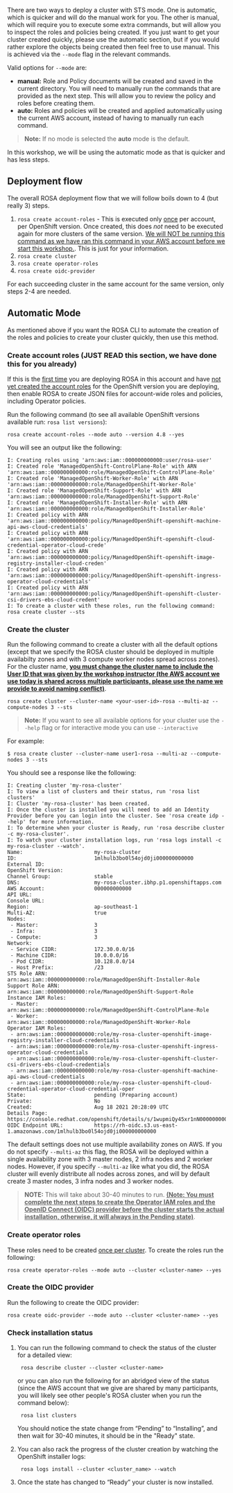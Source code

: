 There are two ways to deploy a cluster with STS mode. One is automatic, which is quicker and will do the manual work for you. The other is manual, which will require you to execute some extra commands, but will allow you to inspect the roles and policies being created. If you just want to get your cluster created quickly, please use the automatic section, but if you would rather explore the objects being created then feel free to use manual. This is achieved via the `--mode` flag in the relevant commands.

Valid options for `--mode` are:

- **manual:** Role and Policy documents will be created and saved in the current directory. You will need to manually run the commands that are provided  as the next step.  This will allow you to review the policy and roles before creating them.
- **auto:** Roles and policies will be created and applied automatically using the current AWS account, instead of having to manually run each command.

>**Note:** If no mode is selected the **auto** mode is the default.

In this workshop, we will be using the automatic mode as that is quicker and has less steps.

## Deployment flow
The overall ROSA deployment flow that we will follow boils down to 4 (but really 3) steps.

1. `rosa create account-roles` - This is executed only <u>once</u> per account, per OpenShift version. Once created, this does *not* need to be executed again for more clusters of the same version. <u>We will NOT be running this command as we have ran this command in your AWS account before we start this workshop.</u>. This is just for your information.
1. `rosa create cluster`
1. `rosa create operator-roles`
1. `rosa create oidc-provider`

For each succeeding cluster in the same account for the same version, only steps 2-4 are needed.

## Automatic Mode
As mentioned above if you want the ROSA CLI to automate the creation of the roles and policies to create your cluster quickly, then use this method.

### Create account roles (JUST READ this section, we have done this for you already)
If this is the <u>first time</u> you are deploying ROSA in this account and have <u>not yet created the account roles</u> for the OpenShift version you are deploying, then enable ROSA to create JSON files for account-wide roles and policies, including Operator policies. 

Run the following command (to see all available OpenShift versions available run: `rosa list versions`):

    rosa create account-roles --mode auto --version 4.8 --yes

You will see an output like the following:

    I: Creating roles using 'arn:aws:iam::000000000000:user/rosa-user'
    I: Created role 'ManagedOpenShift-ControlPlane-Role' with ARN 'arn:aws:iam::000000000000:role/ManagedOpenShift-ControlPlane-Role'
    I: Created role 'ManagedOpenShift-Worker-Role' with ARN 'arn:aws:iam::000000000000:role/ManagedOpenShift-Worker-Role'
    I: Created role 'ManagedOpenShift-Support-Role' with ARN 'arn:aws:iam::000000000000:role/ManagedOpenShift-Support-Role'
    I: Created role 'ManagedOpenShift-Installer-Role' with ARN 'arn:aws:iam::000000000000:role/ManagedOpenShift-Installer-Role'
    I: Created policy with ARN 'arn:aws:iam::000000000000:policy/ManagedOpenShift-openshift-machine-api-aws-cloud-credentials'
    I: Created policy with ARN 'arn:aws:iam::000000000000:policy/ManagedOpenShift-openshift-cloud-credential-operator-cloud-crede'
    I: Created policy with ARN 'arn:aws:iam::000000000000:policy/ManagedOpenShift-openshift-image-registry-installer-cloud-creden'
    I: Created policy with ARN 'arn:aws:iam::000000000000:policy/ManagedOpenShift-openshift-ingress-operator-cloud-credentials'
    I: Created policy with ARN 'arn:aws:iam::000000000000:policy/ManagedOpenShift-openshift-cluster-csi-drivers-ebs-cloud-credent'
    I: To create a cluster with these roles, run the following command:
    rosa create cluster --sts


### Create the cluster
Run the following command to create a cluster with all the default options (except that we specify the ROSA cluster should be deployed in multiple availabilty zones and with 3 compute worker nodes spread across zones). For the cluster name, <b><u>you must change the cluster name to include the User ID that was given by the workshop instructor (the AWS account we use today is shared across multiple participants, please use the name we provide to avoid naming conflict)</u></b>.

    rosa create cluster --cluster-name <your-user-id>-rosa --multi-az --compute-nodes 3 --sts

>**Note:** If you want to see all available options for your cluster use the `--help` flag or for interactive mode you can use `--interactive`

For example: 

    $ rosa create cluster --cluster-name user1-rosa --multi-az --compute-nodes 3 --sts

You should see a response like the following:

    I: Creating cluster 'my-rosa-cluster'
    I: To view a list of clusters and their status, run 'rosa list clusters'
    I: Cluster 'my-rosa-cluster' has been created.
    I: Once the cluster is installed you will need to add an Identity Provider before you can login into the cluster. See 'rosa create idp --help' for more information.
    I: To determine when your cluster is Ready, run 'rosa describe cluster -c my-rosa-cluster'.
    I: To watch your cluster installation logs, run 'rosa logs install -c my-rosa-cluster --watch'.
    Name:                       my-rosa-cluster
    ID:                         1mlhulb3bo0l54ojd0ji000000000000
    External ID:                
    OpenShift Version:          
    Channel Group:              stable
    DNS:                        my-rosa-cluster.ibhp.p1.openshiftapps.com
    AWS Account:                000000000000
    API URL:                    
    Console URL:                
    Region:                     ap-southeast-1
    Multi-AZ:                   true
    Nodes:
     - Master:                  3
     - Infra:                   3
     - Compute:                 3
    Network:
     - Service CIDR:            172.30.0.0/16
     - Machine CIDR:            10.0.0.0/16
     - Pod CIDR:                10.128.0.0/14
     - Host Prefix:             /23
    STS Role ARN:               arn:aws:iam::000000000000:role/ManagedOpenShift-Installer-Role
    Support Role ARN:           arn:aws:iam::000000000000:role/ManagedOpenShift-Support-Role
    Instance IAM Roles:
     - Master:                  arn:aws:iam::000000000000:role/ManagedOpenShift-ControlPlane-Role
     - Worker:                  arn:aws:iam::000000000000:role/ManagedOpenShift-Worker-Role
    Operator IAM Roles:
     - arn:aws:iam::000000000000:role/my-rosa-cluster-openshift-image-registry-installer-cloud-credentials
     - arn:aws:iam::000000000000:role/my-rosa-cluster-openshift-ingress-operator-cloud-credentials
     - arn:aws:iam::000000000000:role/my-rosa-cluster-openshift-cluster-csi-drivers-ebs-cloud-credentials
     - arn:aws:iam::000000000000:role/my-rosa-cluster-openshift-machine-api-aws-cloud-credentials
     - arn:aws:iam::000000000000:role/my-rosa-cluster-openshift-cloud-credential-operator-cloud-credential-oper
    State:                      pending (Preparing account)
    Private:                    No
    Created:                    Aug 18 2021 20:28:09 UTC
    Details Page:               https://console.redhat.com/openshift/details/s/1wupmiQy45xr1nN000000000000
    OIDC Endpoint URL:          https://rh-oidc.s3.us-east-1.amazonaws.com/1mlhulb3bo0l54ojd0ji000000000000

The default settings does not use multiple availability zones on AWS. If you do not specify `--multi-az` this flag, the ROSA will be deployed within a single availability zone with 3 master nodes, 2 infra nodes and 2 worker nodes. However, if you specify `--multi-az` like what you did, the ROSA cluster will evenly distribute all nodes across zones, and will by default create 3 master nodes, 3 infra nodes and 3 worker nodes.

>**NOTE:** This will take about 30-40 minutes to run. <b><u>(Note: You must complete the next steps to create the Operator IAM roles and the OpenID Connect (OIDC) provider before the cluster starts the actual installation, otherwise, it will always in the Pending state)</u></b>.

### Create operator roles
These roles need to be created <u>once per cluster</u>. To create the roles run the following:

    rosa create operator-roles --mode auto --cluster <cluster-name> --yes

### Create the OIDC provider
Run the following to create the OIDC provider:

    rosa create oidc-provider --mode auto --cluster <cluster-name> --yes

### Check installation status
1. You can run the following command to check the status of the cluster for a detailed view:

        rosa describe cluster --cluster <cluster-name>

    or you can also run the following for an abridged view of the status (since the AWS account that we give are shared by many participants, you will likely see other people's ROSA cluster when you run the command below):

        rosa list clusters

    You should notice the state change from “Pending” to “Installing”, and then wait for 30-40 minutes, it should be in the "Ready" state.
    
1. You can also rack the progress of the cluster creation by watching the OpenShift installer logs:

        rosa logs install --cluster <cluster_name> --watch

1. Once the state has changed to “Ready” your cluster is now installed.  
